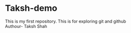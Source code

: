 # Taksh-demo
This is my first repository. This is for exploring git and github
<br>
Authour- Taksh Shah
